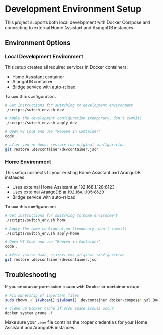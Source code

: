 # Development Environment Setup

This project supports both local development with Docker Compose and connecting to external Home Assistant and ArangoDB instances.

## Environment Options

### Local Development Environment

This setup creates all required services in Docker containers:

- Home Assistant container
- ArangoDB container
- Bridge service with auto-reload

To use this configuration:

```bash
# Get instructions for switching to development environment
./scripts/switch_env.sh dev

# Apply the development configuration (temporary, don't commit)
./scripts/switch_env.sh apply-dev

# Open VS Code and use "Reopen in Container"
code .

# After you're done, restore the original configuration
git restore .devcontainer/devcontainer.json
```

### Home Environment

This setup connects to your existing Home Assistant and ArangoDB instances:

- Uses external Home Assistant at 192.168.1.128:8123
- Uses external ArangoDB at 192.168.1.105:8529
- Bridge service with auto-reload

To use this configuration:

```bash
# Get instructions for switching to home environment
./scripts/switch_env.sh home

# Apply the home configuration (temporary, don't commit)
./scripts/switch_env.sh apply-home

# Open VS Code and use "Reopen in Container"
code .

# After you're done, restore the original configuration
git restore .devcontainer/devcontainer.json
```

## Troubleshooting

If you encounter permission issues with Docker or container setup:

```bash
# Fix ownership of important files
sudo chown -R $(whoami):$(whoami) .devcontainer docker-compose*.yml Dockerfile

# Clean up Docker cache if disk space issues occur
docker system prune -f
```

Make sure your `.env` file contains the proper credentials for your Home Assistant and ArangoDB instances.
